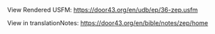 View Rendered USFM: https://door43.org/en/udb/ep/36-zep.usfm

View in translationNotes: https://door43.org/en/bible/notes/zep/home
